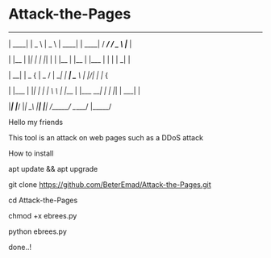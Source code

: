 # Attack-the-Pages




 _____   _____   _____    _____   _____   _____   _____   _____  

| ____| |  _  \ |  _  \  | ____| | ____| /  ___/ /  _  \ |___  | 

| |__   | |_| | | |_| |  | |__   | |__   | |___  | | | |    _| | 

|  __|  |  _  { |  _  /  |  __|  |  __|  \___  \ | |/| |   |_  { 

| |___  | |_| | | | \ \  | |___  | |___   ___| | | |_| |  ___| | 

|_____| |_____/ |_|  \_\ |_____| |_____| /_____/ \_____/ |_____/ 

Hello my friends

This tool is an attack on web pages such as a DDoS attack

How to install

apt update && apt upgrade

git clone https://github.com/BeterEmad/Attack-the-Pages.git

cd Attack-the-Pages

chmod +x ebrees.py

python ebrees.py

done..!
